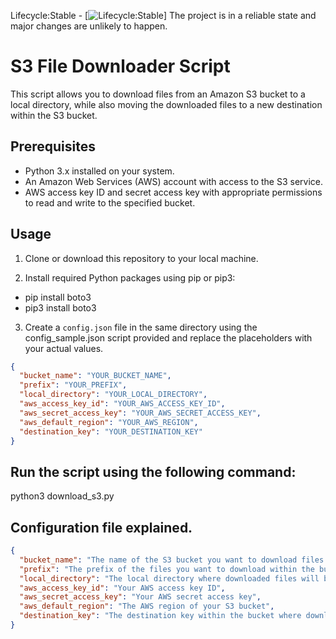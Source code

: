 Lifecycle:Stable - [![Lifecycle:Stable](https://img.shields.io/badge/Lifecycle-Stable-97ca00)]
The project is in a reliable state and major changes are unlikely to happen.

# S3 File Downloader Script

This script allows you to download files from an Amazon S3 bucket to a local directory, while also moving the downloaded files to a new destination within the S3 bucket.

## Prerequisites

- Python 3.x installed on your system.
- An Amazon Web Services (AWS) account with access to the S3 service.
- AWS access key ID and secret access key with appropriate permissions to read and write to the specified bucket.

## Usage

1. Clone or download this repository to your local machine.

2. Install required Python packages using pip or pip3:
- pip install boto3 
- pip3 install boto3

3. Create a `config.json` file in the same directory using the config_sample.json script provided and replace the placeholders with your actual values.

```json
{
  "bucket_name": "YOUR_BUCKET_NAME",
  "prefix": "YOUR_PREFIX",
  "local_directory": "YOUR_LOCAL_DIRECTORY",
  "aws_access_key_id": "YOUR_AWS_ACCESS_KEY_ID",
  "aws_secret_access_key": "YOUR_AWS_SECRET_ACCESS_KEY",
  "aws_default_region": "YOUR_AWS_REGION",
  "destination_key": "YOUR_DESTINATION_KEY"
}

```
## Run the script using the following command:

python3 download_s3.py

## Configuration file explained.

```json
{
  "bucket_name": "The name of the S3 bucket you want to download files from",
  "prefix": "The prefix of the files you want to download within the bucket",
  "local_directory": "The local directory where downloaded files will be saved",
  "aws_access_key_id": "Your AWS access key ID",
  "aws_secret_access_key": "Your AWS secret access key",
  "aws_default_region": "The AWS region of your S3 bucket",
  "destination_key": "The destination key within the bucket where downloaded files will be moved"
} 
```
